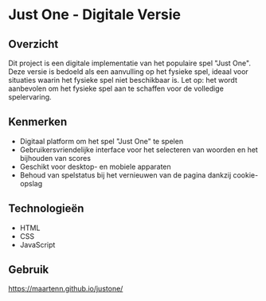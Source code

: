 # Just One - Digitale Versie

## Overzicht

Dit project is een digitale implementatie van het populaire spel "Just One". Deze versie
is bedoeld als een aanvulling op het fysieke spel, ideaal voor situaties waarin het
fysieke spel niet beschikbaar is. Let op: het wordt aanbevolen om het fysieke spel aan te
schaffen voor de volledige spelervaring.

## Kenmerken

- Digitaal platform om het spel "Just One" te spelen
- Gebruikersvriendelijke interface voor het selecteren van woorden en het bijhouden van scores
- Geschikt voor desktop- en mobiele apparaten
- Behoud van spelstatus bij het vernieuwen van de pagina dankzij cookie-opslag

## Technologieën

- HTML
- CSS
- JavaScript

## Gebruik

https://maartenn.github.io/justone/
